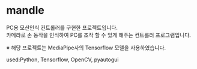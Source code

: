 # mandle
PC용 모션인식 컨트롤러를 구현한 프로젝트입니다.<br>
카메라로 손 동작을 인식하여 PC를 조작 할 수 있게 해주는 컨트롤러 프로그램입니다.<br>

※ 해당 프로젝트는 MediaPipe사의 Tensorflow 모델을 사용하였습니다.<br>

used:Python, Tensorflow, OpenCV, pyautogui
